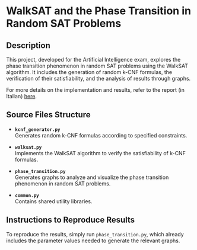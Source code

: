 # WalkSAT and the Phase Transition in Random SAT Problems

## Description
This project, developed for the Artificial Intelligence exam, explores the phase transition phenomenon in random SAT problems using the WalkSAT algorithm. It includes the generation of random k-CNF formulas, the verification of their satisfiability, and the analysis of results through graphs.

For more details on the implementation and results, refer to the report (in Italian) [here](https://github.com/ferritti/SATPhaseTransition/blob/main/SATPhaseTransition.pdf).

## Source Files Structure
- **`kcnf_generator.py`**  
  Generates random k-CNF formulas according to specified constraints.
  
- **`walksat.py`**  
  Implements the WalkSAT algorithm to verify the satisfiability of k-CNF formulas.
  
- **`phase_transition.py`**  
  Generates graphs to analyze and visualize the phase transition phenomenon in random SAT problems.
  
- **`common.py`**  
  Contains shared utility libraries.

## Instructions to Reproduce Results
To reproduce the results, simply run `phase_transition.py`, which already includes the parameter values needed to generate the relevant graphs.
